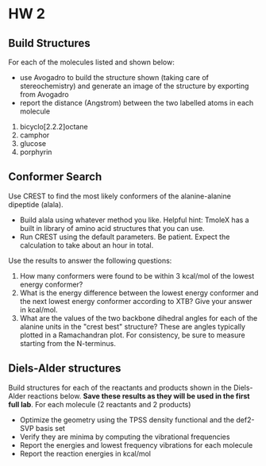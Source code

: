 # HW 2

## Build Structures

For each of the molecules listed and shown below:

- use Avogadro to build the structure shown (taking care of stereochemistry)
  and generate an image of the structure by exporting from Avogadro
- report the distance (Angstrom) between the two labelled atoms in each molecule

1. bicyclo[2.2.2]octane
2. camphor
3. glucose
4. porphyrin

## Conformer Search

Use CREST to find the most likely conformers of the alanine-alanine dipeptide (alala).

- Build alala using whatever method you like. Helpful hint: TmoleX has
  a built in library of amino acid structures that you can use.
- Run CREST using the default parameters. Be patient. Expect the calculation to
  take about an hour in total.
  
Use the results to answer the following questions:

1. How many conformers were found to be within 3 kcal/mol of the lowest
energy conformer?
2. What is the energy difference between the lowest energy conformer and the
next lowest energy conformer according to XTB? Give your answer in kcal/mol.
3. What are the values of the two backbone dihedral angles for each of
the alanine units in the "crest best" structure? These are angles typically plotted in a Ramachandran plot.
For consistency, be sure to measure starting from the N-terminus.

## Diels-Alder structures

Build structures for each of the reactants and products shown in the
Diels-Alder reactions below. **Save these results as they will be used
in the first full lab**. For each molecule (2 reactants and 2 products)

- Optimize the geometry using the TPSS density functional and the def2-SVP basis set
- Verify they are minima by computing the vibrational frequencies
- Report the energies and lowest frequency vibrations for each molecule
- Report the reaction energies in kcal/mol